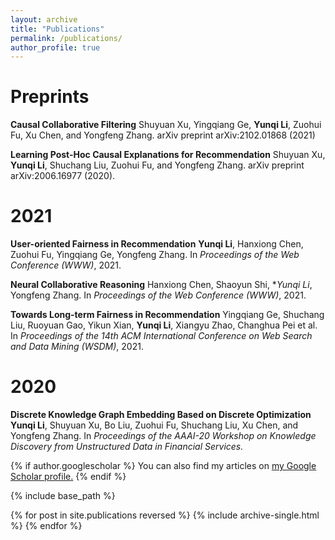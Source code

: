 ```yaml
---
layout: archive
title: "Publications"
permalink: /publications/
author_profile: true
---
```



# Preprints

**Causal Collaborative Filtering**
Shuyuan Xu, Yingqiang Ge, **Yunqi Li**, Zuohui Fu, Xu Chen, and Yongfeng Zhang. arXiv preprint arXiv:2102.01868 (2021)

**Learning Post-Hoc Causal Explanations for Recommendation**
Shuyuan Xu, **Yunqi Li**, Shuchang Liu, Zuohui Fu, and Yongfeng Zhang. arXiv preprint arXiv:2006.16977 (2020).

# 2021

**User-oriented Fairness in Recommendation**
**Yunqi Li**, Hanxiong Chen, Zuohui Fu, Yingqiang Ge, Yongfeng Zhang. In *Proceedings of the Web Conference (WWW)*, 2021.

**Neural Collaborative Reasoning**
Hanxiong Chen, Shaoyun Shi, **Yunqi Li*, Yongfeng Zhang. In *Proceedings of the Web Conference (WWW)*, 2021.

**Towards Long-term Fairness in Recommendation**
Yingqiang Ge, Shuchang Liu, Ruoyuan Gao, Yikun Xian, **Yunqi Li**, Xiangyu Zhao, Changhua Pei et al. In *Proceedings of the 14th ACM International Conference on Web Search and Data Mining (WSDM)*, 2021.

# 2020

**Discrete Knowledge Graph Embedding Based on Discrete Optimization**
**Yunqi Li**, Shuyuan Xu, Bo Liu, Zuohui Fu, Shuchang Liu, Xu Chen, and Yongfeng Zhang. In *Proceedings of the AAAI-20 Workshop on Knowledge Discovery from Unstructured Data in Financial Services.*


{% if author.googlescholar %}
  You can also find my articles on <u><a href="{{author.googlescholar}}">my Google Scholar profile</a>.</u>
{% endif %}

{% include base_path %}

{% for post in site.publications reversed %}
  {% include archive-single.html %}
{% endfor %}
